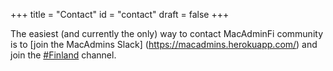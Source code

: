 +++
title = "Contact"
id = "contact"
draft = false
+++

The easiest (and currently the only) way to contact 
MacAdminFi community is to [join the MacAdmins Slack]
(https://macadmins.herokuapp.com/) and join the 
[#Finland](slack://channel?team=T04QVKUQG&id=C080VBSLR)
channel.
